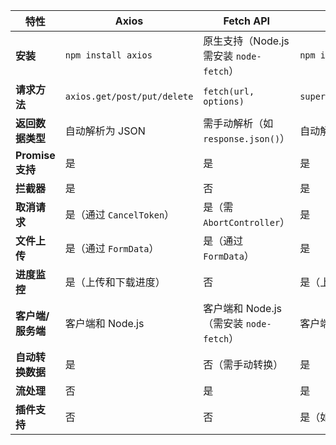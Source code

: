 | 特性              | Axios                       | Fetch API                               | SuperAgent                       |
| ----------------- | --------------------------- | --------------------------------------- | -------------------------------- |
| **安装**          | `npm install axios`         | 原生支持（Node.js 需安装 `node-fetch`） | `npm install superagent`         |
| **请求方法**      | `axios.get/post/put/delete` | `fetch(url, options)`                   | `superagent.get/post/put/delete` |
| **返回数据类型**  | 自动解析为 JSON             | 需手动解析（如 `response.json()`）      | 自动解析为 JSON                  |
| **Promise 支持**  | 是                          | 是                                      | 是                               |
| **拦截器**        | 是                          | 否                                      | 是                               |
| **取消请求**      | 是（通过 `CancelToken`）    | 是（需 `AbortController`）              | 是                               |
| **文件上传**      | 是（通过 `FormData`）       | 是（通过 `FormData`）                   | 是                               |
| **进度监控**      | 是（上传和下载进度）        | 否                                      | 是（上传和下载进度）             |
| **客户端/服务端** | 客户端和 Node.js            | 客户端和 Node.js（需安装 `node-fetch`） | 客户端和 Node.js                 |
| **自动转换数据**  | 是                          | 否（需手动转换）                        | 是                               |
| **流处理**        | 否                          | 是                                      | 是                               |
| **插件支持**      | 否                          | 否                                      | 是（如 `superagent-proxy`）      |
